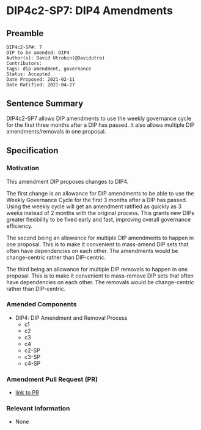 # DIP4c2-SP7: DIP4 Amendments

## Preamble

```
DIP4c2-SP#: 7
DIP to be amended: DIP4
Author(s): David Utrobin(@Davidutro)
Contributors:
Tags: dip-amendment, governance
Status: Accepted
Date Proposed: 2021-02-11
Date Ratified: 2021-04-27
```

## Sentence Summary

DIP4c2-SP7 allows DIP amendments to use the weekly governance cycle for the first three months after a DIP has passed. It also allows multiple DIP amendments/removals in one proposal.

## Specification

### Motivation

This amendment DIP proposes changes to DIP4.

The first change is an allowance for DIP amendments to be able to use the Weekly Governance Cycle for the first 3 months after a DIP has passed. Using the weekly cycle will get an amendment ratified as quickly as 3 weeks instead of 2 months with the original process. This grants new DIPs greater flexibility to be fixed early and fast, improving overall governance efficiency.

The second being an allowance for multiple DIP amendments to happen in one proposal. This is to make it convenient to mass-amend DIP sets that often have dependencies on each other. The amendments would be change-centric rather than DIP-centric.

The third being an allowance for multiple DIP removals to happen in one proposal. This is to make it convenient to mass-remove DIP sets that often have dependencies on each other. The removals would be change-centric rather than DIP-centric.

### Amended Components

- DIP4: DIP Amendment and Removal Process
    - c1
    - c2
    - c3
    - c4
    - c2-SP
    - c3-SP
    - c4-SP

### Amendment Pull Request (PR)

- [link to PR](https://github.com/lasthyphen/dips/pull/188)

### Relevant Information

- None
